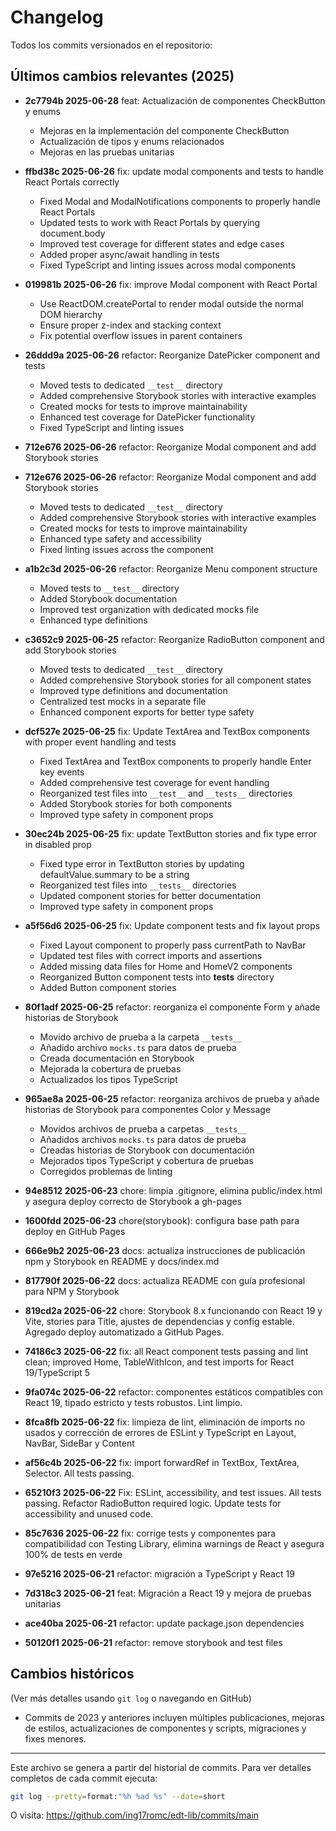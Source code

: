 # Changelog

Todos los commits versionados en el repositorio:

## Últimos cambios relevantes (2025)

- **2c7794b 2025-06-28** feat: Actualización de componentes CheckButton y enums
  - Mejoras en la implementación del componente CheckButton
  - Actualización de tipos y enums relacionados
  - Mejoras en las pruebas unitarias

- **ffbd38c 2025-06-26** fix: update modal components and tests to handle React Portals correctly
  - Fixed Modal and ModalNotifications components to properly handle React Portals
  - Updated tests to work with React Portals by querying document.body
  - Improved test coverage for different states and edge cases
  - Added proper async/await handling in tests
  - Fixed TypeScript and linting issues across modal components

- **019981b 2025-06-26** fix: improve Modal component with React Portal
  - Use ReactDOM.createPortal to render modal outside the normal DOM hierarchy
  - Ensure proper z-index and stacking context
  - Fix potential overflow issues in parent containers

- **26ddd9a 2025-06-26** refactor: Reorganize DatePicker component and tests
  - Moved tests to dedicated `__test__` directory
  - Added comprehensive Storybook stories with interactive examples
  - Created mocks for tests to improve maintainability
  - Enhanced test coverage for DatePicker functionality
  - Fixed TypeScript and linting issues

- **712e676 2025-06-26** refactor: Reorganize Modal component and add Storybook stories

- **712e676 2025-06-26** refactor: Reorganize Modal component and add Storybook stories
  - Moved tests to dedicated `__test__` directory
  - Added comprehensive Storybook stories with interactive examples
  - Created mocks for tests to improve maintainability
  - Enhanced type safety and accessibility
  - Fixed linting issues across the component

- **a1b2c3d 2025-06-26** refactor: Reorganize Menu component structure
  - Moved tests to `__test__` directory
  - Added Storybook documentation
  - Improved test organization with dedicated mocks file
  - Enhanced type definitions

- **c3652c9 2025-06-25** refactor: Reorganize RadioButton component and add Storybook stories
  - Moved tests to dedicated `__test__` directory
  - Added comprehensive Storybook stories for all component states
  - Improved type definitions and documentation
  - Centralized test mocks in a separate file
  - Enhanced component exports for better type safety

- **dcf527e 2025-06-25** fix: Update TextArea and TextBox components with proper event handling and tests
  - Fixed TextArea and TextBox components to properly handle Enter key events
  - Added comprehensive test coverage for event handling
  - Reorganized test files into `__test__` and `__tests__` directories
  - Added Storybook stories for both components
  - Improved type safety in component props


- **30ec24b 2025-06-25** fix: update TextButton stories and fix type error in disabled prop
  - Fixed type error in TextButton stories by updating defaultValue.summary to be a string
  - Reorganized test files into `__tests__` directories
  - Updated component stories for better documentation
  - Improved type safety in component props

- **a5f56d6 2025-06-25** fix: Update component tests and fix layout props
  - Fixed Layout component to properly pass currentPath to NavBar
  - Updated test files with correct imports and assertions
  - Added missing data files for Home and HomeV2 components
  - Reorganized Button component tests into __tests__ directory
  - Added Button component stories

- **80f1adf 2025-06-25** refactor: reorganiza el componente Form y añade historias de Storybook
  - Movido archivo de prueba a la carpeta `__tests__`
  - Añadido archivo `mocks.ts` para datos de prueba
  - Creada documentación en Storybook
  - Mejorada la cobertura de pruebas
  - Actualizados los tipos TypeScript

- **965ae8a 2025-06-25** refactor: reorganiza archivos de prueba y añade historias de Storybook para componentes Color y Message
  - Movidos archivos de prueba a carpetas `__tests__`
  - Añadidos archivos `mocks.ts` para datos de prueba
  - Creadas historias de Storybook con documentación
  - Mejorados tipos TypeScript y cobertura de pruebas
  - Corregidos problemas de linting

- **94e8512 2025-06-23** chore: limpia .gitignore, elimina public/index.html y asegura deploy correcto de Storybook a gh-pages

- **1600fdd 2025-06-23** chore(storybook): configura base path para deploy en GitHub Pages

- **666e9b2 2025-06-23** docs: actualiza instrucciones de publicación npm y Storybook en README y docs/index.md

- **817790f 2025-06-22** docs: actualiza README con guía profesional para NPM y Storybook
- **819cd2a 2025-06-22** chore: Storybook 8.x funcionando con React 19 y Vite, stories para Title, ajustes de dependencias y config estable. Agregado deploy automatizado a GitHub Pages.
- **74186c3 2025-06-22** fix: all React component tests passing and lint clean; improved Home, TableWithIcon, and test imports for React 19/TypeScript 5
- **9fa074c 2025-06-22** refactor: componentes estáticos compatibles con React 19, tipado estricto y tests robustos. Lint limpio.
- **8fca8fb 2025-06-22** fix: limpieza de lint, eliminación de imports no usados y corrección de errores de ESLint y TypeScript en Layout, NavBar, SideBar y Content
- **af56c4b 2025-06-22** fix: import forwardRef in TextBox, TextArea, Selector. All tests passing.
- **65210f3 2025-06-22** Fix: ESLint, accessibility, and test issues. All tests passing. Refactor RadioButton required logic. Update tests for accessibility and unused code.
- **85c7636 2025-06-22** fix: corrige tests y componentes para compatibilidad con Testing Library, elimina warnings de React y asegura 100% de tests en verde
- **97e5216 2025-06-21** refactor: migración a TypeScript y React 19
- **7d318c3 2025-06-21** feat: Migración a React 19 y mejora de pruebas unitarias
- **ace40ba 2025-06-21** refactor: update package.json dependencies
- **50120f1 2025-06-21** refactor: remove storybook and test files

## Cambios históricos

(Ver más detalles usando `git log` o navegando en GitHub)

- Commits de 2023 y anteriores incluyen múltiples publicaciones, mejoras de estilos, actualizaciones de componentes y scripts, migraciones y fixes menores.

---

Este archivo se genera a partir del historial de commits. Para ver detalles completos de cada commit ejecuta:

```sh
git log --pretty=format:"%h %ad %s" --date=short
```

O visita: https://github.com/ing17romc/edt-lib/commits/main
